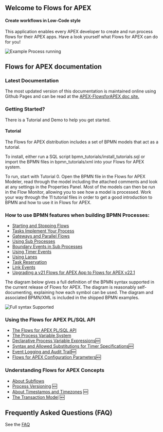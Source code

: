 ## Welcome to Flows for APEX

#### Create workflows in Low-Code style

This application enables every APEX developer to create and run process flows for their APEX apps. Have a look yourself what Flows for APEX can do for you!

![Example Process running](images/runningMyBigShippingExample.png)

## Flows for APEX documentation

### Latest Documentation

The most updated version of this documentation is maintained online using Github Pages and can be read at the [APEX-FlowsforAPEX doc site.](https://mt-ag.github.io/apex-flowsforapex/)

### Getting Started?

There is a Tutorial and Demo to help you get started.

#### Tutorial

The Flows for APEX distribution includes a set of BPMN models that act as a tutorial.

To install, either run a SQL script bpmn_tutorials/install_tutorials.sql or import the BPMN files in bpmn_tutorials/xml into your Flows for APEX system.

To run, start with Tutorial 0.  Open the BPMN file in the Flows for APEX Modeler, read through the model including the attached comments and look at any settings in the Properties Panel.  Most of the models can then be run in the Flow Monitor, allowing you to see how a model is processed.  Work your way through the 11 tutorial files in order to get a good introduction to BPMN and how to use it in Flows for APEX.

### How to use BPMN features when building BPMN Processes:

- [Starting and Stopping Flows](StartingAndStoppingFlows.md)
- [Tasks Implement Your Process](usingTasksToImplementYourProcess.md)
- [Gateways and Parallel Flows](GatewaysAndParallelFlows.md)
- [Using Sub Processes](SubProcesses.md)
- [Boundary Events in Sub Processes](behaviourOfBoundaryEventsInSubProcesses.md)
- [Using Timer Events](UsingTimerEvents.md)
- [Using Lanes](UsingLanes.md)
- [Task Reservation](reservations.md)
- [Link Events](linkEvents.md)
- [Upgrading a v21 Flows for APEX App to Flows for APEX v22.1](addingStepKeysToV21app.md)

The diagram below gives a full definition of the BPMN syntax supported in the current release of Flows for APEX.  The diagram is reasonably self-documenting, explaining how each symbol can be used.  The diagram and associated BPMN/XML is included in the shipped BPMN examples.

![Full syntax Supported](images/FlowsForAPEXv50FullSyntax.png)

### Using the Flows for APEX PL/SQL API

- [The Flows for APEX PL/SQL API](FlowsforAPEX_PLSQL_API.md)
- [The Process Variable System](processVariables.md)
- [Declarative Process Variable Expressions](variableExpressions.md)🆕
- [Syntax and Allowed Substitutions for Timer Specifications](specifyingTimers.md)🆕
- [Event Logging and Audit Trail](eventLoggingAndAuditing.md)🆕
- [Flows for APEX Configuration Parameters](configurationParameters.md)🆕

### Understanding Flows for APEX Concepts

- [About Subflows](AboutSubflows.md)
- [Process Versioning](diagramVersioning.md) 🆕
- [About Timestamps and Timezones](OnTimezones.md) 🆕
- [The Transaction Model](onTransactions.md) 🆕

## Frequently Asked Questions (FAQ)

See the [FAQ](FAQ.md)

